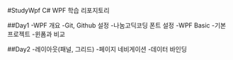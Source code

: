 #StudyWpf
C# WPF 학습 리포지토리

##Day1
-WPF 개요
-Git, Github 설정
-나눔고딕코딩 폰트 설정
-WPF Basic
   -기본 프로젝트
   -윈폼과 비교

##Day2
-레이아웃(패널, 그리드)
-페이지 네비게이션
-데이터 바인딩
